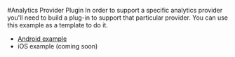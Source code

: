#Analytics Provider Plugin
In order to support a specific analytics provider you'll need to build a plug-in to support that particular provider. You can use this example as a template to do it.
- [Android example](./Android)
- iOS example (coming soon)